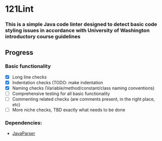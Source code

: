 # 121Lint
### This is a simple Java code linter designed to detect basic code styling issues in accordance with University of Washington introductory course guidelines

## Progress
### Basic functionality
- [x] Long line checks
- [x] Indentation checks (TODO: make indentation 
- [x] Naming checks (Variable/method/constant/class naming conventions)
- [ ] Comprehensive testing for all basic functionality
- [ ] Commenting related checks (are comments present, in the right place, etc)
- [ ] More niche checks, TBD exactly what needs to be done

### Dependencies:
- [JavaParser](https://github.com/javaparser/javaparser)
